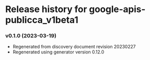# Release history for google-apis-publicca_v1beta1

### v0.1.0 (2023-03-19)

* Regenerated from discovery document revision 20230227
* Regenerated using generator version 0.12.0

